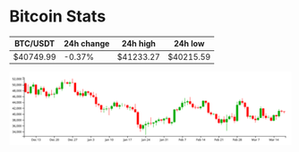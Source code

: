 # Bitcoin Stats

BTC/USDT|24h change|24h high|24h low|
|---|---|---|---|
|$40749.99|-0.37%|$41233.27|$40215.59|

<img src="./chart.svg">
